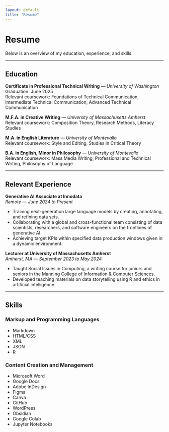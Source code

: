 ```yaml
---
layout: default
title: "Resume"
---
```

# Resume

Below is an overview of my education, experience, and skills.

---

## Education
**Certificate in Professional Technical Writing** — *University of Washington*  
Graduation: June 2025 <br>
Relevant coursework: Foundations of Technical Communication, Intermediate Technical Communication, Advanced Technical Communication

**M.F.A. in Creative Writing** — *University of Massachusetts Amherst*  
Relevant coursework: Composition Theory, Research Methods, Literacy Studies

**M.A. in English Literature** — *University of Montevallo*  
Relevant coursework: Style and Editing, Studies in Critical Theory

**B.A. in English, Minor in Philosophy** — *University of Montevallo*  
Relevant coursework: Mass Media Writing, Professional and Technical Writing, Philosophy of Language

---

## Relevant Experience

**Generative AI Associate at Innodata** <br>
*Remote* — *June 2024 to Present* <br>
- Training next-generation large language models by creating, annotating, and refining data sets.
- Collaborating with a global and cross-functional team consisting of data scientists, researchers, and
software engineers on the frontlines of generative AI.
- Achieving target KPIs within specified data production windows given in a dynamic environment.

**Lecturer at University of Massachusetts Amherst** <br>
*Amherst, MA* — *September 2023 to May 2024* <br>
- Taught Social Issues in Computing, a writing course for juniors and seniors in the Manning College of Information & Computer Sciences.
- Developed teaching materials on data storytelling using R and ethics in artificial intelligence.

---

## Skills

### Markup and Programming Languages
- Markdown
- HTML/CSS
- XML
- JSON
- R

### Content Creation and Management
- Microsoft Word
- Google Docs
- Adobe InDesign
- Figma
- Canva
- GitHub
- WordPress
- Obsidian
- Google Colab
- Jupyter Notebooks
